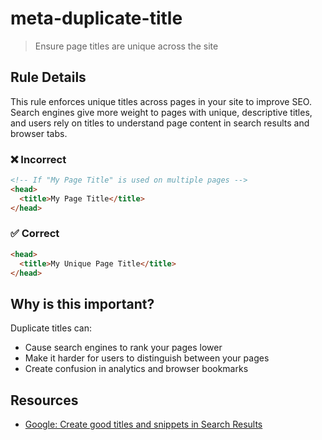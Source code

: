# meta-duplicate-title

> Ensure page titles are unique across the site

## Rule Details

This rule enforces unique titles across pages in your site to improve SEO. Search engines give more weight to pages with unique, descriptive titles, and users rely on titles to understand page content in search results and browser tabs.

### ❌ Incorrect

```html
<!-- If "My Page Title" is used on multiple pages -->
<head>
  <title>My Page Title</title>
</head>
```

### ✅ Correct

```html
<head>
  <title>My Unique Page Title</title>
</head>
```

## Why is this important?

Duplicate titles can:
- Cause search engines to rank your pages lower
- Make it harder for users to distinguish between your pages
- Create confusion in analytics and browser bookmarks

## Resources

- [Google: Create good titles and snippets in Search Results](https://developers.google.com/search/docs/appearance/title-link)
